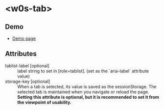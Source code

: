 # &lt;w0s-tab&gt;

## Demo

- [Demo page](https://saekitominaga.github.io/customelements-tab/demo.html)

## Attributes

<dl>
<dt>tablist-label [optional]</dt>
<dd>label string to set in [role=tablist]. (set as the `aria-label` attribute value)</dd>
<dt>storage-key [optional]</dt>
<dd>When a tab is selected, its value is saved as the sessionStorage. The selected tab is maintained when you navigate or reload the page. <strong>Setting this attribute is optional, but it is recommended to set it from the viewpoint of usability.</strong></dd>
</dl>
